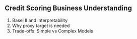 ## Credit Scoring Business Understanding

1. Basel II and interpretability
2. Why proxy target is needed
3. Trade-offs: Simple vs Complex Models